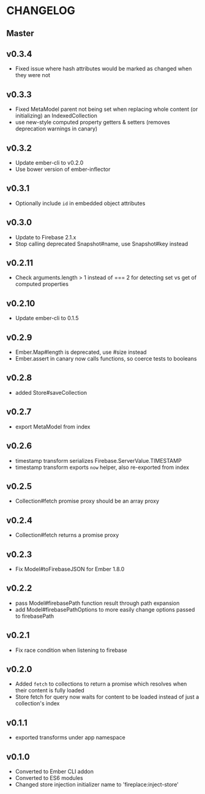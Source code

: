 # CHANGELOG

## Master

## v0.3.4

* Fixed issue where hash attributes would be marked as changed when they were not

## v0.3.3

* Fixed MetaModel parent not being set when replacing whole content (or initializing) an IndexedCollection
* use new-style computed property getters & setters (removes deprecation warnings in canary)

## v0.3.2

* Update ember-cli to v0.2.0
* Use bower version of ember-inflector

## v0.3.1

* Optionally include `id` in embedded object attributes

## v0.3.0

* Update to Firebase 2.1.x
* Stop calling deprecated Snapshot#name, use Snapshot#key instead

## v0.2.11

* Check arguments.length > 1 instead of === 2 for detecting set vs get of computed properties

## v0.2.10

* Update ember-cli to 0.1.5

## v0.2.9

* Ember.Map#length is deprecated, use #size instead
* Ember.assert in canary now calls functions, so coerce tests to booleans

## v0.2.8

* added Store#saveCollection

## v0.2.7

* export MetaModel from index

## v0.2.6

* timestamp transform serializes Firebase.ServerValue.TIMESTAMP
* timestamp transform exports `now` helper, also re-exported from index

## v0.2.5

* Collection#fetch promise proxy should be an array proxy

## v0.2.4

* Collection#fetch returns a promise proxy

## v0.2.3

* Fix Model#toFirebaseJSON for Ember 1.8.0

## v0.2.2

* pass Model#firebasePath function result through path expansion
* add Model#firebasePathOptions to more easily change options passed to firebasePath

## v0.2.1

* Fix race condition when listening to firebase

## v0.2.0

* Added `fetch` to collections to return a promise which resolves when their content is fully loaded
* Store fetch for query now waits for content to be loaded instead of just a collection's index

## v0.1.1

* exported transforms under app namespace

## v0.1.0

* Converted to Ember CLI addon
* Converted to ES6 modules
* Changed store injection initializer name to 'fireplace:inject-store'
